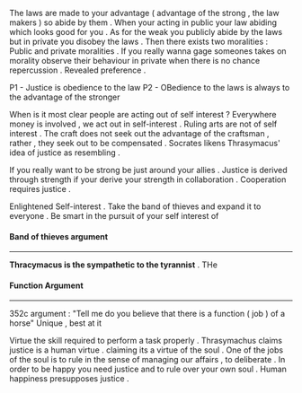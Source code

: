 The laws are made to your advantage ( advantage of the strong  , the law makers ) so abide by them . When your acting in public your law abiding which looks good for you .  As for the weak you publicly abide by the laws but in private you disobey the laws . Then there exists two moralities : Public and private moralities . If you really wanna gage someones takes on morality observe their behaviour in private when there is no chance repercussion . Revealed preference . 


P1 - Justice is obedience to the law 
P2 - OBedience to the laws is always to the advantage of the stronger 

When is it most clear people are acting out of self interest ? Everywhere money is involved , we act out in self-interest . Ruling arts are not of self interest . The craft does not seek out the advantage of the craftsman , rather , they seek out to be compensated . Socrates likens Thrasymacus' idea of justice as resembling . 

If you really want to be strong be just around your allies . Justice is derived through strength if your derive your strength in collaboration . Cooperation requires justice . 

Enlightened Self-interest . Take the band of thieves and expand it to everyone . Be smart in the pursuit of your self interest of 

#### Band of thieves argument 
____


**Thracymacus is the sympathetic to the tyrannist** . THe


#### Function Argument 
____
352c argument : "Tell me do you believe that there is a function ( job ) of a horse" Unique , best at it 


Virtue the skill required to perform a task properly . 
Thrasymachus claims justice is a human virtue . claiming its a virtue of the soul . One of the jobs of the soul is to rule in the sense of managing our affairs , to deliberate . In order to be happy you need justice and to rule over your own soul . Human happiness presupposes justice .